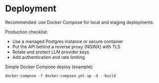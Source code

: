 # Deployment

Recommended: use Docker Compose for local and staging deployments.

Production checklist:

- Use a managed Postgres instance or secure container
- Put the API behind a reverse proxy (NGINX) with TLS
- Rotate and protect LLM provider keys
- Add authentication and rate limiting

Simple Docker Compose deploy (example):

```powershell
docker-compose -f docker-compose.yml up -d --build
```

